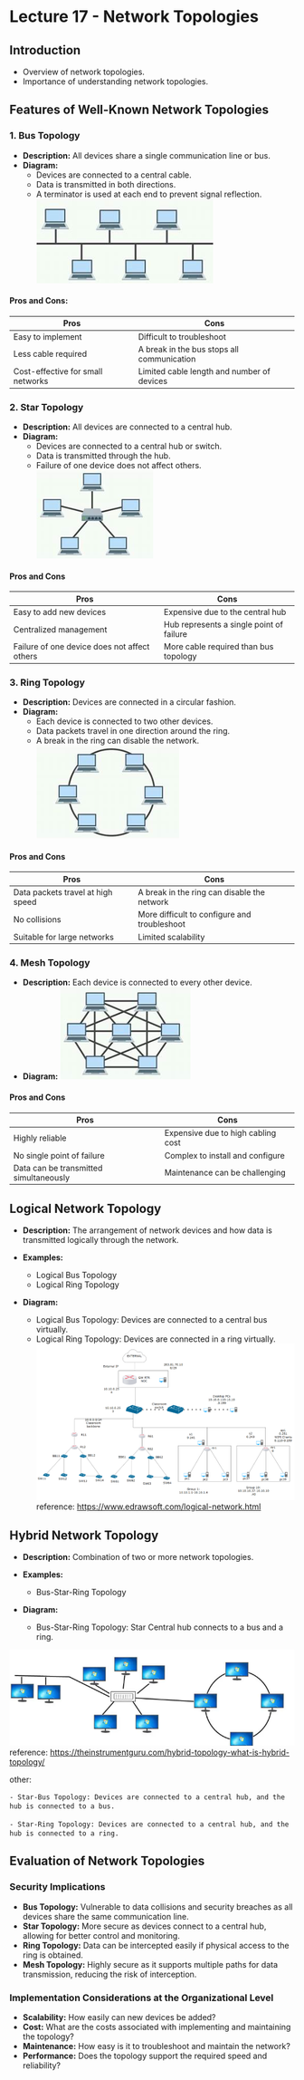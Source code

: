 # Lecture 17 - Network Topologies

## Introduction

- Overview of network topologies.
- Importance of understanding network topologies.

## Features of Well-Known Network Topologies

### 1. Bus Topology

- **Description:** All devices share a single communication line or bus.
- **Diagram:**
  - Devices are connected to a central cable.
  - Data is transmitted in both directions.
  - A terminator is used at each end to prevent signal reflection.
![Bus Topology](/img/img17_1.png)

#### Pros and Cons:

| Pros | Cons |
|------|------|
| Easy to implement | Difficult to troubleshoot |
| Less cable required | A break in the bus stops all communication |
| Cost-effective for small networks | Limited cable length and number of devices |

### 2. Star Topology

- **Description:** All devices are connected to a central hub.
- **Diagram:**
    - Devices are connected to a central hub or switch.
    - Data is transmitted through the hub.
    - Failure of one device does not affect others.
![Star Topology](img/img17_2.png)

#### Pros and Cons


| Pros | Cons |
|------|------|
| Easy to add new devices | Expensive due to the central hub |
| Centralized management | Hub represents a single point of failure |
| Failure of one device does not affect others | More cable required than bus topology |

### 3. Ring Topology

- **Description:** Devices are connected in a circular fashion.
- **Diagram:**
    - Each device is connected to two other devices.
    - Data packets travel in one direction around the ring.
    - A break in the ring can disable the network.
![Ring Topology](img/img17_3.png)

#### Pros and Cons

| Pros | Cons |
|------|------|
| Data packets travel at high speed | A break in the ring can disable the network |
| No collisions | More difficult to configure and troubleshoot |
| Suitable for large networks | Limited scalability |

### 4. Mesh Topology

- **Description:** Each device is connected to every other device.
- **Diagram:**
![Mesh Topology](img/img17_4.png)

#### Pros and Cons

| Pros | Cons |
|------|------|
| Highly reliable | Expensive due to high cabling cost |
| No single point of failure | Complex to install and configure |
| Data can be transmitted simultaneously | Maintenance can be challenging |

## Logical Network Topology

- **Description:** The arrangement of network devices and how data is transmitted logically through the network.
- **Examples:**
  - Logical Bus Topology
  - Logical Ring Topology

- **Diagram:**
  - Logical Bus Topology: Devices are connected to a central bus virtually.
  - Logical Ring Topology: Devices are connected in a ring virtually.
![Logical Network Topology](img/img17_5.png)
reference: <https://www.edrawsoft.com/logical-network.html>

## Hybrid Network Topology

- **Description:** Combination of two or more network topologies.

- **Examples:**
  - Bus-Star-Ring Topology
  

- **Diagram:**

    - Bus-Star-Ring Topology: Star Central hub connects to a bus and a ring.



![Hybrid Network Topology](img/img17_6.png) 
reference: <https://theinstrumentguru.com/hybrid-topology-what-is-hybrid-topology/>

other:     

    - Star-Bus Topology: Devices are connected to a central hub, and the hub is connected to a bus.

    - Star-Ring Topology: Devices are connected to a central hub, and the hub is connected to a ring.


## Evaluation of Network Topologies

### Security Implications

- **Bus Topology:** Vulnerable to data collisions and security breaches as all devices share the same communication line.
- **Star Topology:** More secure as devices connect to a central hub, allowing for better control and monitoring.
- **Ring Topology:** Data can be intercepted easily if physical access to the ring is obtained.
- **Mesh Topology:** Highly secure as it supports multiple paths for data transmission, reducing the risk of interception.


### Implementation Considerations at the Organizational Level

- **Scalability:** How easily can new devices be added?
- **Cost:** What are the costs associated with implementing and maintaining the topology?
- **Maintenance:** How easy is it to troubleshoot and maintain the network?
- **Performance:** Does the topology support the required speed and reliability?

